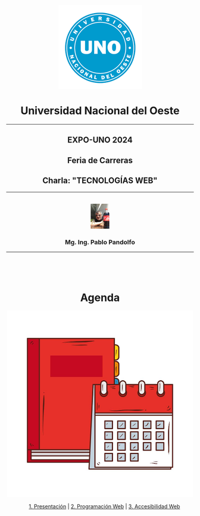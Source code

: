 <div align="center">
<div><img src="img/logo.png"/></div>
<div><h1>Universidad Nacional del Oeste</h1></div>
</div>

---

<div align="center">
  <h2>EXPO-UNO 2024</h2>
  <h2>Feria de Carreras</h2>
  <h2>Charla: "TECNOLOGÍAS WEB"</h2>

</div>

---

<div align="center">
<br>
<div><img src="img/yo.jpeg" width="50"/></div>
<div><h3>Mg. Ing. Pablo Pandolfo</h3></div>
</div>

---

<br>
<br>
<br>

<div align="center">
  <h1>Agenda</h1>
  <img src="img/aw_taller_agenda.jpg" width="500" alt="Agenda"/>
  <br>
  <ul>
    <a href="doc/yo.md">1. Presentación</a>  |
    <a href="doc/pweb.md">2. Programación Web</a>  |
    <a href="doc/a11y.md">3. Accesibilidad Web</a>
  </ol>
</div>
